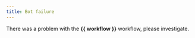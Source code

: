 ```yaml
---
title: Bot failure
---
```

There was a problem with the **{{ workflow }}** workflow, please investigate.
